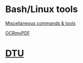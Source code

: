 # Bash/Linux tools

[Miscellaneous commands & tools](misc_bash.md) 

[OCRmyPDF](OCRmyPDF.md) 

# [DTU](DTU.md) 
